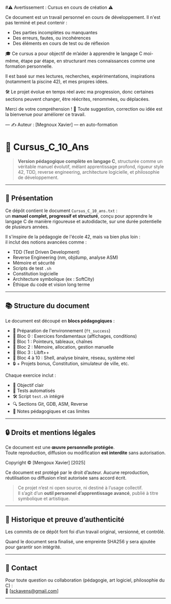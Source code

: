 #⚠️ Avertissement : Cursus en cours de création ⚠️

Ce document est un travail personnel en cours de développement. Il n'est pas terminé et peut contenir :

- Des parties incomplètes ou manquantes
- Des erreurs, fautes, ou incohérences
- Des éléments en cours de test ou de réflexion

🎓 Ce cursus a pour objectif de m’aider à apprendre le langage C moi-même, étape par étape, en structurant mes connaissances comme une formation personnelle.

Il est basé sur mes lectures, recherches, expérimentations, inspirations (notamment la piscine 42), et mes propres idées.

🛠️ Le projet évolue en temps réel avec ma progression, donc certaines sections peuvent changer, être réécrites, renommées, ou déplacées.

Merci de votre compréhension ! 🙏
Toute suggestion, correction ou idée est la bienvenue pour améliorer ce travail.

— ✍️ Auteur : [Megnoux Xavier] — en auto-formation

# 🧠 Cursus_C_10_Ans

> **Version pédagogique complète en langage C**, structurée comme un véritable manuel évolutif, mêlant apprentissage profond, rigueur style 42, TDD, reverse engineering, architecture logicielle, et philosophie de développement.

---

## 📁 Présentation

Ce dépôt contient le document `Cursus_C_10_ans.txt` :  
un **manuel complet, progressif et structuré**, conçu pour apprendre le langage C de manière rigoureuse et autodidacte, sur une durée potentielle de plusieurs années.

Il s'inspire de la pédagogie de l'école 42, mais va bien plus loin :  
il inclut des notions avancées comme :

- TDD (Test Driven Development)
- Reverse Engineering (nm, objdump, analyse ASM)
- Mémoire et sécurité
- Scripts de test `.sh`
- Constitution logicielle
- Architecture symbolique (ex : SoftCity)
- Éthique du code et vision long terme

---

## 📚 Structure du document

Le document est découpé en **blocs pédagogiques** :

- 🔹 Préparation de l'environnement (`ft_success`)
- 🔸 Bloc 0 : Exercices fondamentaux (affichages, conditions)
- 🔸 Bloc 1 : Pointeurs, tableaux, chaînes
- 🔸 Bloc 2 : Mémoire, allocation, gestion manuelle
- 🔸 Bloc 3 : Libft++
- 🔸 Bloc 4 à 10 : Shell, analyse binaire, réseau, système réel
- 🔒 + Projets bonus, Constitution, simulateur de ville, etc.

Chaque exercice inclut :

- 🎯 Objectif clair
- 🧪 Tests automatisés
- 🛠️ Script `test.sh` intégré
- 🔍 Sections Git, GDB, ASM, Reverse
- 📌 Notes pédagogiques et cas limites

---

## 🔒 Droits et mentions légales

Ce document est une **œuvre personnelle protégée**.  
Toute reproduction, diffusion ou modification **est interdite** sans autorisation.

Copyright © [Mengoux Xavier] [2025]

Ce document est protégé par le droit d’auteur.
Aucune reproduction, réutilisation ou diffusion n’est autorisée sans accord écrit.

> Ce projet n’est ni open source, ni destiné à l’usage collectif.  
> Il s’agit d’un **outil personnel d’apprentissage avancé**, publié à titre symbolique et artistique.

---

## 🧾 Historique et preuve d’authenticité

Les commits de ce dépôt font foi d’un travail original, versionné, et contrôlé.

Quand le document sera finalisé, une empreinte SHA256 y sera ajoutée pour garantir son intégrité.

---

## 💬 Contact

Pour toute question ou collaboration (pédagogie, art logiciel, philosophie du C) :  
📧 [sckavens@gmail.com]

---
